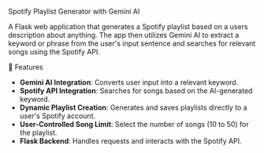 Spotify Playlist Generator with Gemini AI

A Flask web application that generates a Spotify playlist based on a users description about anything. The app then utilizes Gemini AI to extract a keyword or phrase 
from the user's input sentence and searches for relevant songs using the Spotify API. 

🌟 Features
- **Gemini AI Integration**: Converts user input into a relevant keyword.
- **Spotify API Integration**: Searches for songs based on the AI-generated keyword.
- **Dynamic Playlist Creation**: Generates and saves playlists directly to a user's Spotify account.
- **User-Controlled Song Limit**: Select the number of songs (10 to 50) for the playlist.
- **Flask Backend**: Handles requests and interacts with the Spotify API.


